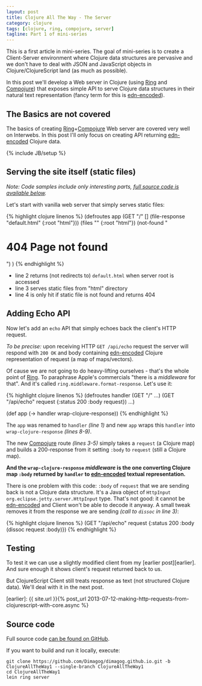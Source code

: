 ```yaml
---
layout: post
title: Clojure All The Way - The Server
category: clojure
tags: [clojure, ring, compojure, server]
tagline: Part 1 of mini-series
---
```


This is a first article in mini-series. The goal of mini-series is to create a Client-Server environment
where Clojure data structures are pervasive and we don't have to deal with JSON and JavaScript objects 
in Clojure/ClojureScript land (as much as possible).

In this post we'll develop a Web server in Clojure (using [Ring][] and [Compojure][]) that exposes
simple API to serve Clojure data structures in their natural text representation
(fancy term for this is [edn-encoded][edn]).

[edn]: https://github.com/edn-format/edn
[ring]: https://github.com/ring-clojure/ring
[compojure]: https://github.com/weavejester/compojure

## The Basics are not covered
The basics of creating [Ring][]+[Compojure][] Web server are covered very well on Interwebs.
In this post I'll only focus on creating API returning [edn-encoded][edn] Clojure data.

{% include JB/setup %}

## Serving the site itself (static files)

*Note: Code samples include only interesting parts, [full source code is available below](#src).*

Let's start with vanilla web server that simply serves static files:

{% highlight clojure linenos %}
(defroutes app
  (GET "/" [] (file-response "default.html" {:root "html"}))
  (files "" {:root "html"})
  (not-found "<h1>404 Page not found</h1>")
)
{% endhighlight %}

* line 2 returns (not redirects to) `default.html` when server root is accessed
* line 3 serves static files from "html" directory
* line 4 is only hit if static file is not found and returns 404

## Adding Echo API

Now let's add an `echo` API that simply echoes back the client's HTTP request.

*To be precise:* upon receiving HTTP `GET /api/echo` request the server will respond with
`200 OK` and body containing [edn-encoded][edn] Clojure representation of request (a map of maps/vectors).

Of cause we are not going to do heavy-lifting ourselves - that's the whole point of [Ring][].
To paraphrase Apple's commercials "there is a *middleware* for that".
And it's called `ring.middleware.format-response`. Let's use it:

{% highlight clojure linenos %}
(defroutes handler
  (GET "/" ...)
  (GET "/api/echo" request
       {:status 200
        :body request})
  ...)

(def app (-> handler
             wrap-clojure-response))
{% endhighlight %}

The `app` was renamed to `handler` *(line 1)* and new `app`
wraps this `handler` into `wrap-clojure-response` *(lines 8-9)*.

The new [Compojure] route *(lines 3-5)* simply takes a `request` (a Clojure map) and builds a
200-response from it setting `:body` to `request` (still a Clojure map).

**And the `wrap-clojure-response` *middleware* is the one converting Clojure map `:body` returned
by `handler` to [edn-encoded][edn] textual representation.**

There is one problem with this code: `:body` of `request` that we are sending back is not
a Clojure data structure. It's a Java object of `HttpInput org.eclipse.jetty.server.HttpInput` type.
That's not good: it cannot be [edn-encoded][edn] and Client won't be able to decode it anyway.
A small tweak removes it from the response we are sending *(call to `dissoc` in line 3)*:

{% highlight clojure linenos %}
  (GET "/api/echo" request
       {:status 200
        :body (dissoc request :body)})
{% endhighlight %}

## Testing
To test it we can use a slightly modified client from my [earlier post][earlier].
And sure enough it shows client's request returned back to us.

But ClojureScript Client still treats response as text (not structured Clojure data).
We'll deal with it in the next post.

[earlier]: {{ site.url }}{% post_url 2013-07-12-making-http-requests-from-clojurescript-with-core.async %}

## <a name="src"> </a> Source code
Full source code [can be found on GitHub][github].

If you want to build and run it locally, execute:

    git clone https://github.com/Dimagog/dimagog.github.io.git -b ClojureAllTheWay1 --single-branch ClojureAllTheWay1
    cd ClojureAllTheWay1
    lein ring server

[github]: https://github.com/Dimagog/dimagog.github.io/tree/ClojureAllTheWay1
